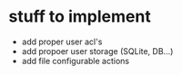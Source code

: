 # stuff to implement

- add proper user acl's
- add propoer user storage (SQLite, DB...)
- add file configurable actions
